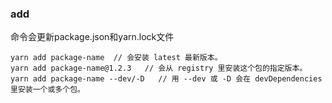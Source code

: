### add

命令会更新package.json和yarn.lock文件

    yarn add package-name  // 会安装 latest 最新版本。
    yarn add package-name@1.2.3   // 会从 registry 里安装这个包的指定版本。
    yarn add package-name --dev/-D   // 用 --dev 或 -D 会在 devDependencies 里安装一个或多个包。
